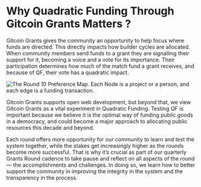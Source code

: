 # Why Quadratic Funding Through Gitcoin Grants Matters ?

Gitcoin Grants gives the community an opportunity to help focus where funds are directed. This directly impacts how builder cycles are allocated. When community members send funds to a grant they are signalling their support for it, becoming a voice and a vote for its importance. Their participation determines how much of the match fund a grant receives, and because of QF, their vote has a quadratic impact.

![The Round 10 Preference Map. Each Node is a project or a person, and each edge is a funding transaction.](https://lh6.googleusercontent.com/-mC7L4O-W2DhuWKaH8ZZ5Lw_xU8Fd6KsawjySZl4iGr3Hxf0h7Ekv5p5MYVKLthu2wGsTti59IfkgItUxI_LLKQByVKgX1E5cyTrxROfc48wab6biw1itV7m6EuqFUfU_YYM8P4)

Gitcoin Grants supports open web development, but beyond that, we view Gitcoin Grants as a vital experiment in Quadratic Funding. Testing QF is important because we believe it is the optimal way of funding public goods in a democracy, and could become a major approach to allocating public resources this decade and beyond.

Each round offers more opportunity for our community to learn and test the system together, while the stakes get increasingly higher as the rounds become more successful. That is why it’s crucial as part of our quarterly Grants Round cadence to take pause and reflect on all aspects of the round — the accomplishments and challenges. In doing so, we learn how to better support the community in improving the integrity in the system and the transparency in the process.
